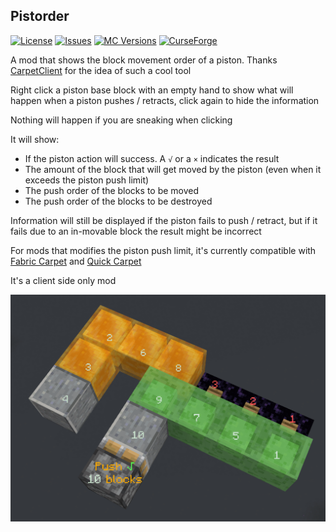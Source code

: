 ## Pistorder

[![License](https://img.shields.io/github/license/Fallen-Breath/pistorder.svg)](http://www.gnu.org/licenses/gpl-3.0.html)
[![Issues](https://img.shields.io/github/issues/Fallen-Breath/pistorder.svg)](https://github.com/Fallen-Breath/pistorder/issues)
[![MC Versions](http://cf.way2muchnoise.eu/versions/For%20MC_pistorder_all.svg)](https://www.curseforge.com/minecraft/mc-mods/pistorder)
[![CurseForge](http://cf.way2muchnoise.eu/full_pistorder_downloads.svg)](https://www.curseforge.com/minecraft/mc-mods/pistorder)

A mod that shows the block movement order of a piston. Thanks [CarpetClient](https://github.com/X-com/CarpetClient) for the idea of such a cool tool

Right click a piston base block with an empty hand to show what will happen when a piston pushes / retracts, click again to hide the information

Nothing will happen if you are sneaking when clicking

It will show:
- If the piston action will success. A `√` or a `×` indicates the result
- The amount of the block that will get moved by the piston (even when it exceeds the piston push limit)
- The push order of the blocks to be moved
- The push order of the blocks to be destroyed

Information will still be displayed if the piston fails to push / retract, but if it fails due to an in-movable block the result might be incorrect

For mods that modifies the piston push limit, it's currently compatible with [Fabric Carpet](https://github.com/gnembon/fabric-carpet) and [Quick Carpet](https://github.com/DeadlyMC/QuickCarpet114)

It's a client side only mod

![screenshot](https://raw.githubusercontent.com/Fallen-Breath/pistorder/1.15.2/screenshot.png)
